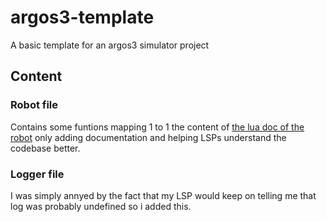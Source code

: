 # argos3-template
A basic template for an argos3 simulator project

## Content
### Robot file
Contains some funtions mapping 1 to 1 the content of [the lua doc of the robot](https://www.argos-sim.info/plow2015/)
only adding documentation and helping LSPs understand the codebase better.

### Logger file
I was simply annyed by the fact that my LSP would keep on telling me that log was probably undefined so i added this.
